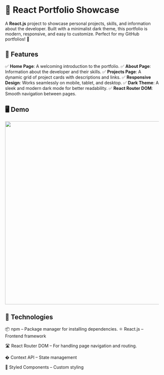 # 🚀 React Portfolio Showcase

A **React.js** project to showcase personal projects, skills, and information about the developer. Built with a minimalist dark theme, this portfolio is modern, responsive, and easy to customize. Perfect for my GitHub portfolios! 🎨

## 📌 Features  

✅ **Home Page**: A welcoming introduction to the portfolio.
✅ **About Page**: Information about the developer and their skills.
✅ **Projects Page**: A dynamic grid of project cards with descriptions and links.
✅ **Responsive Design**: Works seamlessly on mobile, tablet, and desktop.
✅ **Dark Theme**: A sleek and modern dark mode for better readability.
✅ **React Router DOM**: Smooth navigation between pages.

## 🖥️ Demo  

<img src="src\Screenshot.png" width="600">

## 🔧 Technologies

📦 npm – Package manager for installing dependencies. 
⚛ React.js – Frontend framework

🛣️ React Router DOM – For handling page navigation and routing.

� Context API – State management

💅 Styled Components – Custom styling
